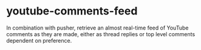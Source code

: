 # youtube-comments-feed
In combination with pusher, retrieve an almost real-time feed of YouTube comments as they are made, either as thread replies or top level comments dependent on preference.
